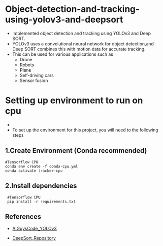 # Object-detection-and-tracking-using-yolov3-and-deepsort
* Implemented object detection and tracking using YOLOv3 and Deep SORT. 
* YOLOv3 uses a convolutional neural network for object detection,and Deep SORT combines this with motion data for accurate tracking. 
* This can be used for various applications such as 
  * Drone
  * Robots
  * Plane
  * Self-driving cars
  * Sensor fusion
# Setting up environment to run on cpu  
  * 
  * To set up the environment for this project, you will need to the following steps  
  ## 1.Create Environment (Conda recommended)
    #Tensorflow CPU
    conda env create -f conda-cpu.yml
    conda activate tracker-cpu
  ## 2.Install dependencies 
     #Tensorflow CPU
     pip install -r requirements.txt
        
## References
* [AiGuysCode_YOLOv3](https://github.com/theAIGuysCode/yolov3_deepsort "AiGuysCode")

* [DeepSort_Repository](https://github.com/nwojke/deep_sort "DeepSort")


